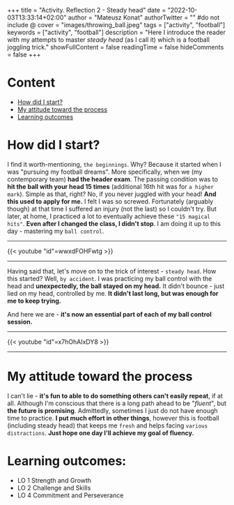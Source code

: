 +++
title = "Activity. Reflection 2 - Steady head"
date = "2022-10-03T13:33:14+02:00"
author = "Mateusz Konat"
authorTwitter = "" #do not include @
cover = "images/throwing_ball.jpeg"
tags = ["activity", "football"]
keywords = ["activity", "football"]
description = "Here I introduce the reader with my attempts to master _steady head_ (as I call it) which is a football joggling trick."
showFullContent = false
readingTime = false
hideComments = false
+++

# Content
- [How did I start?](#how-did-i-start)
- [My attitude toward the process](#my-attitude-toward-the-process)
- [Learning outcomes](#learning-outcomes)

# How did I start?
I find it worth-mentioning, `the beginnings`. Why? Because it started when I was "pursuing my football dreams". More specifically, when we (my contemporary team) **had the header exam**. The passing condition was to **hit the ball with your head 15 times** (additional 16th hit was for `a higher mark`). Simple as that, right? No, if you never juggled with your head! **And this used to apply for me.** I felt I was so screwed. Fortunately (arguably though) at that time I suffered an injury (not the last) so I couldn't try. But later, at home, I practiced a lot to eventually achieve these `"15 magical hits"`. **Even after I changed the class, I didn't stop**. I am doing it up to this day - mastering my `ball control`.

***
{{< youtube "id"=wwxdFOHFwtg >}}
***

Having said that, let's move on to the trick of interest - `steady head`. How this started? Well, `by accident`. I was practicing my ball control with the head and **unexpectedly, the ball stayed on my head.** It didn't bounce - just lied on my head, controlled by me. **It didn't last long, but was enough for me to keep trying.** 

And here we are - **it's now an essential part of each of my ball control session.**

***
{{< youtube "id"=x7hOhAIxDY8 >}}
***

# My attitude toward the process
I can't lie - **it's fun to able to do something others can't easily repeat**, if at all. Although I'm conscious that there is a long path ahead to be "_fluent_", but **the future is promising**. Admittedly, sometimes I just do not have enough time to practice. **I put much effort in other things**, however this is football (including steady head) that keeps me `fresh` and helps facing `various distractions`. **Just hope one day I'll achieve my goal of fluency.**

# Learning outcomes:
- LO 1 Strength and Growth
- LO 2 Challenge and Skills
- LO 4 Commitment and Perseverance
